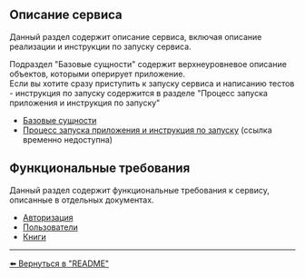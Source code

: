 ## Описание сервиса

Данный раздел содержит описание сервиса, включая описание реализации и инструкции по запуску сервиса. 

Подраздел "Базовые сущности" содержит верхнеуровневое описание объектов, которыми оперирует приложение.  
Если вы хотите сразу приступить к запуску сервиса и написанию тестов - инструкция по запуску содержится в разделе 
"Процесс запуска приложения и инструкция по запуску"

- [Базовые сущности](descriptions/basic_entities.md)
- [Процесс запуска приложения и инструкция по запуску](#описание-сервиса) (ссылка временно недоступна)


## Функциональные требования

Данный раздел содержит функциональные требования к сервису, описанные в отдельных документах.

- [Авторизация](requirements/authorization.md)
- [Пользователи](requirements/users.md)
- [Книги](requirements/books.md)

---

[⬅️ Вернуться в "README"](https://github.com/podbolotov/Leeroy)